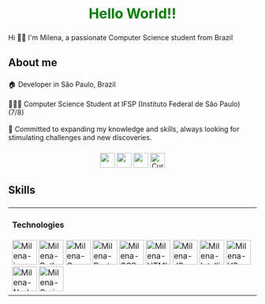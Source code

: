<h1 style="color: green" align="center">Hello World!!</h1>

###

<p align="left">Hi 👋🏼 I'm Milena, a passionate Computer Science student from Brazil</p>

###

<h2 align="left">About me</h2>

###

<p align="left">🏠 Developer in São Paulo, Brazil<br><br>👩🏼‍💻 Computer Science Student at IFSP (Instituto Federal de São Paulo) (7/8)<br><br>🌱 Committed to expanding my knowledge and skills, always looking for stimulating challenges and new discoveries.</p>

###
<div align="center">
	<a href = "https://www.linkedin.com/in/milenacamargo20/" target="_blank"><img height="30" widht="40" src = "https://img.shields.io/badge/LinkedIn-0077B5?style=for-the-badge&logo=linkedin&logoColor=white" target="_blank"></a>
  <a href = "mailto:milenacamrggo20@gmail.com" target="_blank"><img  height="30" widht="40" src = "https://img.shields.io/badge/Gmail-D14836?style=for-the-badge&logo=gmail&logoColor=white" target="_blank"></a>
  <a href = "https://github.com/camargomilena/" target="_blank"><img height="30" widht="40" src = "https://img.shields.io/badge/GitHub-100000?style=for-the-badge&logo=github&logoColor=white" target="_blank"></a>
  <a href="https://drive.google.com/file/d/1gjEbG4oFJY4thSC8WZn1zkJKgpGxbXii/view" target="_blank">
    <img height="30" widht="40" src="https://img.shields.io/badge/Curriculum-green?style=for-the-badge" alt="Curriculum">
  </a>

</div>

###

<h2 align="left">Skills</h2>

###

<div align = "center" style = "display: inline_block">
  <table>
    <tr>
      <td align="center">
    <div align="left">
          <h4 align="left">Technologies</h4>
        	<img aling ="center" alt= "Milena-java" height="50" widht="75" src = "https://cdn.jsdelivr.net/gh/devicons/devicon@latest/icons/java/java-original-wordmark.svg">
          <img aling ="center" alt= "Milena-Python" height="50" widht="75" src ="https://cdn.jsdelivr.net/gh/devicons/devicon@latest/icons/python/python-original-wordmark.svg">
          <img aling ="center" alt= "Milena-C" height="50" widht="75" src = "https://cdn.jsdelivr.net/gh/devicons/devicon@latest/icons/c/c-original.svg">
          <img aling ="center" alt= "Milena-PostgreSQL" height="50" widht="75" src = "https://cdn.jsdelivr.net/gh/devicons/devicon@latest/icons/postgresql/postgresql-original-wordmark.svg">
          <img aling ="center" alt= "Milena-CSS" height="50" widht="75" src ="https://cdn.jsdelivr.net/gh/devicons/devicon@latest/icons/css3/css3-original-wordmark.svg">
          <img aling ="center" alt= "Milena-HTML" height="50" widht="75" src = "https://cdn.jsdelivr.net/gh/devicons/devicon@latest/icons/html5/html5-original-wordmark.svg">
          <img aling ="center" alt= "Milena-JS" height="50" widht="75" src="https://cdn.jsdelivr.net/gh/devicons/devicon@latest/icons/javascript/javascript-original.svg">
          <img aling ="center" alt= "Milena-IntelliJ" height="50" widht="75" src = "https://cdn.jsdelivr.net/gh/devicons/devicon@latest/icons/intellij/intellij-original.svg">
          <img aling ="center" alt= "Milena-VScode" height="50" widht="75" src = "https://cdn.jsdelivr.net/gh/devicons/devicon@latest/icons/vscode/vscode-original.svg">
	  <img aling ="center" alt= "Milena-NodeJS" height="50" widht="75" src ="https://cdn.jsdelivr.net/gh/devicons/devicon@latest/icons/nodejs/nodejs-original-wordmark.svg">
          <img aling ="center" alt= "Milena-Spring" height="50" widht="75" src = "https://cdn.jsdelivr.net/gh/devicons/devicon@latest/icons/spring/spring-original.svg">
        <div align="left">
          </td>
      </tr>
  </table>
</div>


###

